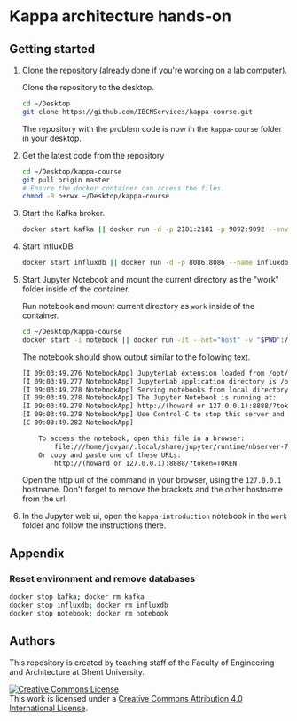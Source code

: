 # Kappa architecture hands-on

## Getting started

1. Clone the repository (already done if you're working on a lab computer).

    Clone the repository to the desktop.

    ```bash
    cd ~/Desktop
    git clone https://github.com/IBCNServices/kappa-course.git
    ```

    The repository with the problem code is now in the `kappa-course` folder in your desktop.

2. Get the latest code from the repository

    ```bash
    cd ~/Desktop/kappa-course
    git pull origin master
    # Ensure the docker container can access the files.
    chmod -R o+rwx ~/Desktop/kappa-course
    ```

3. Start the Kafka broker.

    ```bash
    docker start kafka || docker run -d -p 2181:2181 -p 9092:9092 --env ADVERTISED_HOST=0.0.0.0 --env ADVERTISED_PORT=9092 --name kafka spotify/kafka
    ```

4. Start InfluxDB

    ```bash
    docker start influxdb || docker run -d -p 8086:8086 --name influxdb influxdb
    ```

5. Start Jupyter Notebook and mount the current directory as the "work" folder inside of the container.

    Run notebook and mount current directory as `work` inside of the container.

    ```bash
    cd ~/Desktop/kappa-course
    docker start -i notebook || docker run -it --net="host" -v "$PWD":/home/jovyan/work --name notebook jupyter/pyspark-notebook
    ```

    The notebook should show output similar to the following text.

    ```txt
    [I 09:03:49.276 NotebookApp] JupyterLab extension loaded from /opt/conda/lib/python3.7/site-packages/jupyterlab
    [I 09:03:49.277 NotebookApp] JupyterLab application directory is /opt/conda/share/jupyter/lab
    [I 09:03:49.278 NotebookApp] Serving notebooks from local directory: /home/jovyan
    [I 09:03:49.278 NotebookApp] The Jupyter Notebook is running at:
    [I 09:03:49.278 NotebookApp] http://(howard or 127.0.0.1):8888/?token=TOKEN
    [I 09:03:49.278 NotebookApp] Use Control-C to stop this server and shut down all kernels (twice to skip confirmation).
    [C 09:03:49.282 NotebookApp]

        To access the notebook, open this file in a browser:
            file:///home/jovyan/.local/share/jupyter/runtime/nbserver-7-open.html
        Or copy and paste one of these URLs:
            http://(howard or 127.0.0.1):8888/?token=TOKEN
    ```

    Open the http url of the command in your browser, using the `127.0.0.1` hostname. Don't forget to remove the brackets and the other hostname from the url.

6. In the Jupyter web ui, open the `kappa-introduction` notebook in the `work` folder and follow the instructions there.

## Appendix

### Reset environment and remove databases

```bash
docker stop kafka; docker rm kafka
docker stop influxdb; docker rm influxdb
docker stop notebook; docker rm notebook
```

## Authors

This repository is created by teaching staff of the Faculty of Engineering and Architecture at Ghent University.

<a rel="license" href="http://creativecommons.org/licenses/by/4.0/"><img alt="Creative Commons License" style="border-width:0" src="https://i.creativecommons.org/l/by/4.0/88x31.png" /></a><br />This work is licensed under a <a rel="license" href="http://creativecommons.org/licenses/by/4.0/">Creative Commons Attribution 4.0 International License</a>.
